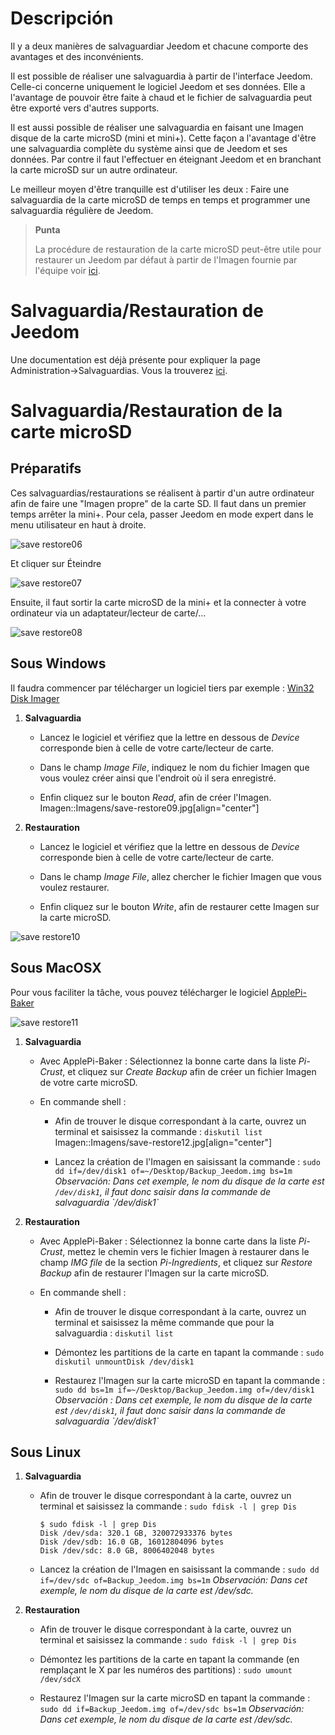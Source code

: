 Descripción 
===========

Il y a deux manières de salvaguardiar Jeedom et chacune comporte des
avantages et des inconvénients.

Il est possible de réaliser une salvaguardia à partir de l'interface
Jeedom. Celle-ci concerne uniquement le logiciel Jeedom et ses données.
Elle a l'avantage de pouvoir être faite à chaud et le fichier de
salvaguardia peut être exporté vers d'autres supports.

Il est aussi possible de réaliser une salvaguardia en faisant une Imagen
disque de la carte microSD (mini et mini+). Cette façon a l'avantage
d'être une salvaguardia complète du système ainsi que de Jeedom et ses
données. Par contre il faut l'effectuer en éteignant Jeedom et en
branchant la carte microSD sur un autre ordinateur.

Le meilleur moyen d'être tranquille est d'utiliser les deux : Faire une
salvaguardia de la carte microSD de temps en temps et programmer une
salvaguardia régulière de Jeedom.

> **Punta**
>
> La procédure de restauration de la carte microSD peut-être utile pour
> restaurer un Jeedom par défaut à partir de l'Imagen fournie par
> l'équipe voir
> [ici](https://www.jeedom.fr/doc/documentation/installation/fr_FR/doc-installation.html).

Salvaguardia/Restauration de Jeedom 
=================================

Une documentation est déjà présente pour expliquer la page
Administration→Salvaguardias. Vous la trouverez
[ici](https://jeedom.github.io/core/fr_FR/backup).

Salvaguardia/Restauration de la carte microSD 
===========================================

Préparatifs 
-----------

Ces salvaguardias/restaurations se réalisent à partir d'un autre
ordinateur afin de faire une "Imagen propre" de la carte SD. Il faut dans
un premier temps arrêter la mini+. Pour cela, passer Jeedom en mode
expert dans le menu utilisateur en haut à droite.

![save restore06](Imagens/save-restore06.jpg)

Et cliquer sur Éteindre

![save restore07](Imagens/save-restore07.jpg)

Ensuite, il faut sortir la carte microSD de la mini+ et la connecter à
votre ordinateur via un adaptateur/lecteur de carte/…​

![save restore08](Imagens/save-restore08.jpg)

Sous Windows 
------------

Il faudra commencer par télécharger un logiciel tiers par exemple :
[Win32 Disk Imager](http://sourceforge.net/projects/win32diskImagenr/)

1.  **Salvaguardia**

    -   Lancez le logiciel et vérifiez que la lettre en dessous de
        *Device* corresponde bien à celle de votre carte/lecteur
        de carte.

    -   Dans le champ *Image File*, indiquez le nom du fichier Imagen que
        vous voulez créer ainsi que l'endroit où il sera enregistré.

    -   Enfin cliquez sur le bouton *Read*, afin de créer l'Imagen.
        Imagen::Imagens/save-restore09.jpg\[align="center"\]

2.  **Restauration**

    -   Lancez le logiciel et vérifiez que la lettre en dessous de
        *Device* corresponde bien à celle de votre carte/lecteur
        de carte.

    -   Dans le champ *Image File*, allez chercher le fichier Imagen que
        vous voulez restaurer.

    -   Enfin cliquez sur le bouton *Write*, afin de restaurer cette
        Imagen sur la carte microSD.

![save restore10](Imagens/save-restore10.jpg)

Sous MacOSX 
-----------

Pour vous faciliter la tâche, vous pouvez télécharger le logiciel
[ApplePi-Baker](http://www.tweaking4all.com/hardware/raspberry-pi/macosx-apple-pi-baker/)

![save restore11](Imagens/save-restore11.jpg)

1.  **Salvaguardia**

    -   Avec ApplePi-Baker : Sélectionnez la bonne carte dans la liste
        *Pi-Crust*, et cliquez sur *Create Backup* afin de créer un
        fichier Imagen de votre carte microSD.

    -   En commande shell :

        -   Afin de trouver le disque correspondant à la carte, ouvrez
            un terminal et saisissez la commande : `diskutil list`
            Imagen::Imagens/save-restore12.jpg\[align="center"\]

        -   Lancez la création de l'Imagen en saisissant la commande :
            `sudo dd if=/dev/disk1 of=~/Desktop/Backup_Jeedom.img bs=1m`
            *Observación: Dans cet exemple, le nom du disque de la carte
            est `/dev/disk1`, il faut donc saisir dans la commande de
            salvaguardia \`/dev/disk1\`*

2.  **Restauration**

    -   Avec ApplePi-Baker : Sélectionnez la bonne carte dans la liste
        *Pi-Crust*, mettez le chemin vers le fichier Imagen à restaurer
        dans le champ *IMG file* de la section *Pi-Ingredients*, et
        cliquez sur *Restore Backup* afin de restaurer l'Imagen sur la
        carte microSD.

    -   En commande shell :

        -   Afin de trouver le disque correspondant à la carte, ouvrez
            un terminal et saisissez la même commande que pour la
            salvaguardia : `diskutil list`

        -   Démontez les partitions de la carte en tapant la commande :
            `sudo diskutil unmountDisk /dev/disk1`

        -   Restaurez l'Imagen sur la carte microSD en tapant la commande
            :
            `sudo dd bs=1m if=~/Desktop/Backup_Jeedom.img of=/dev/disk1`
            *Observación : Dans cet exemple, le nom du disque de la carte
            est `/dev/disk1`, il faut donc saisir dans la commande de
            salvaguardia \`/dev/disk1\`*

Sous Linux 
----------

1.  **Salvaguardia**

    -   Afin de trouver le disque correspondant à la carte, ouvrez un
        terminal et saisissez la commande : `sudo fdisk -l | grep Dis`

        ``` {.bash}
        $ sudo fdisk -l | grep Dis
        Disk /dev/sda: 320.1 GB, 320072933376 bytes
        Disk /dev/sdb: 16.0 GB, 16012804096 bytes
        Disk /dev/sdc: 8.0 GB, 8006402048 bytes
        ```

    -   Lancez la création de l'Imagen en saisissant la commande :
        `sudo dd if=/dev/sdc of=Backup_Jeedom.img bs=1m` *Observación: Dans
        cet exemple, le nom du disque de la carte est /dev/sdc.*

2.  **Restauration**

    -   Afin de trouver le disque correspondant à la carte, ouvrez un
        terminal et saisissez la commande : `sudo fdisk -l | grep Dis`

    -   Démontez les partitions de la carte en tapant la commande (en
        remplaçant le X par les numéros des partitions) :
        `sudo umount /dev/sdcX`

    -   Restaurez l'Imagen sur la carte microSD en tapant la commande :
        `sudo dd if=Backup_Jeedom.img of=/dev/sdc bs=1m` *Observación: Dans
        cet exemple, le nom du disque de la carte est /dev/sdc.*


